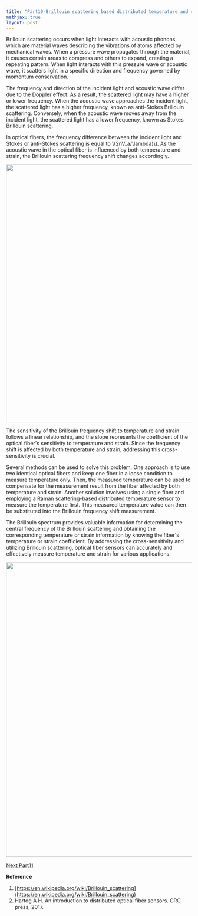 ```yaml
---
title: "Part10-Brillouin scattering based distributed temperature and strain sensor (DTSS)"
mathjax: true
layout: post
---
```

Brillouin scattering occurs when light interacts with acoustic phonons, which are material waves describing the vibrations of atoms affected by mechanical waves. When a pressure wave propagates through the material, it causes certain areas to compress and others to expand, creating a repeating pattern. When light interacts with this pressure wave or acoustic wave, it scatters light in a specific direction and frequency governed by momentum conservation.

The frequency and direction of the incident light and acoustic wave differ due to the Doppler effect. As a result, the scattered light may have a higher or lower frequency. When the acoustic wave approaches the incident light, the scattered light has a higher frequency, known as anti-Stokes Brillouin scattering. Conversely, when the acoustic wave moves away from the incident light, the scattered light has a lower frequency, known as Stokes Brillouin scattering.

In optical fibers, the frequency difference between the incident light and Stokes or anti-Stokes scattering is equal to \\(2nV_a/\lambda)\\). As the acoustic wave in the optical fiber is influenced by both temperature and strain, the Brillouin scattering frequency shift changes accordingly.

<div align="center">
<a href="url"><img src="https://raw.githubusercontent.com/haleywuhuan/profile/master/assets/blog10_fig1.jpg" align="center" width="700"></a>
</div>

The sensitivity of the Brillouin frequency shift to temperature and strain follows a linear relationship, and the slope represents the coefficient of the optical fiber's sensitivity to temperature and strain. Since the frequency shift is affected by both temperature and strain, addressing this cross-sensitivity is crucial.

Several methods can be used to solve this problem. One approach is to use two identical optical fibers and keep one fiber in a loose condition to measure temperature only. Then, the measured temperature can be used to compensate for the measurement result from the fiber affected by both temperature and strain. Another solution involves using a single fiber and employing a Raman scattering-based distributed temperature sensor to measure the temperature first. This measured temperature value can then be substituted into the Brillouin frequency shift measurement.

The Brillouin spectrum provides valuable information for determining the central frequency of the Brillouin scattering and obtaining the corresponding temperature or strain information by knowing the fiber's temperature or strain coefficient. By addressing the cross-sensitivity and utilizing Brillouin scattering, optical fiber sensors can accurately and effectively measure temperature and strain for various applications.

<div align="center">
<a href="url"><img src="https://raw.githubusercontent.com/haleywuhuan/profile/master/assets/blog10_fig2.jpg" align="center" width="800"></a>
</div>

[Next Part11](https://haleyhw.github.io/web/Part11-Applications-of-DOFSs/)

**Reference**
1. [https://en.wikipedia.org/wiki/Brillouin_scattering](https://en.wikipedia.org/wiki/Brillouin_scattering)
2. Hartog A H. An introduction to distributed optical fiber sensors. CRC press, 2017.

